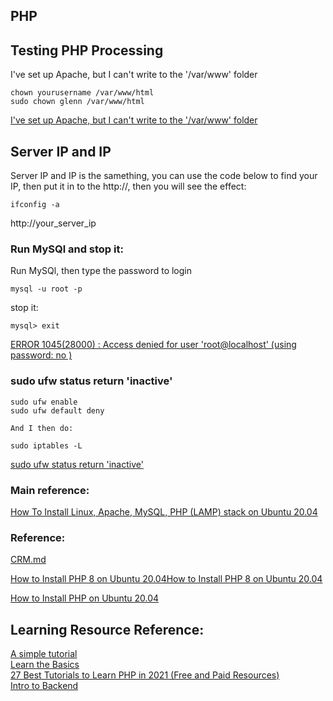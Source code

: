 ## PHP

## Testing PHP Processing
I've set up Apache, but I can't write to the '/var/www' folder
```
chown yourusername /var/www/html
sudo chown glenn /var/www/html
```
[I've set up Apache, but I can't write to the '/var/www' folder](https://superuser.com/questions/278446/ive-set-up-apache-but-i-cant-write-to-the-var-www-folder)  

## Server IP and IP

Server IP and IP is the samething, you can use the code below to find your IP, then put it in to the http://, then you will see the effect:
```
ifconfig -a

```
http://your_server_ip

### Run MySQl and stop it:
Run MySQl, then type the password to login
```
mysql -u root -p
```
stop it:
```
mysql> exit
```
[ERROR 1045(28000) : Access denied for user 'root@localhost' (using password: no )](https://askubuntu.com/questions/401449/error-104528000-access-denied-for-user-rootlocalhost-using-password-no)  


### sudo ufw status return 'inactive'
```
sudo ufw enable
sudo ufw default deny

And I then do:

sudo iptables -L
```

[sudo ufw status return 'inactive'](https://www.digitalocean.com/community/questions/sudo-ufw-status-return-inactive)  

### Main reference:
[How To Install Linux, Apache, MySQL, PHP (LAMP) stack on Ubuntu 20.04](https://www.digitalocean.com/community/tutorials/how-to-install-linux-apache-mysql-php-lamp-stack-on-ubuntu-20-04)  

### Reference:  
[CRM.md](https://github.com/GlennOu66304/Full-Stack-Development/blob/master/Project%20%20%20building/CRM.md)  

[How to Install PHP 8 on Ubuntu 20.04How to Install PHP 8 on Ubuntu 20.04](https://linuxize.com/post/how-to-install-php-8-on-ubuntu-20-04/)

[How to Install PHP on Ubuntu 20.04](https://linuxize.com/post/how-to-install-php-on-ubuntu-20-04/)  

## Learning Resource Reference:  
[A simple tutorial](https://www.php.net/manual/en/tutorial.phphttps://www.php.net/manual/en/tutorial.php)  
[Learn the Basics](https://www.learn-php.org/)   
[27 Best Tutorials to Learn PHP in 2021 (Free and Paid Resources)](https://kinsta.com/blog/php-tutorials/)  
[Intro to Backend](https://www.udacity.com/course/intro-to-backend--ud171)  
